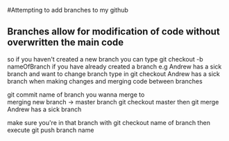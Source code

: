 #Attempting to add branches to my github

## Branches allow for modification of code without overwritten the main code

so if you haven't created a new branch you can type git checkout -b nameOfBranch if 
you have already created a branch e.g Andrew has a sick 
branch and want to change branch type in git checkout Andrew has a sick branch 
when making changes and merging code between branches 

git commit name of branch you wanna merge to  
merging new branch -> master branch git checkout master then git merge Andrew 
has a sick branch

make sure you're in that branch with git checkout name of branch 
then execute git push branch name